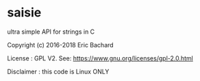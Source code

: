# saisie

ultra simple API for strings in C

Copyright (c) 2016-2018 Eric Bachard 

License : GPL V2. See: https://www.gnu.org/licenses/gpl-2.0.html

Disclaimer : this code is Linux ONLY


